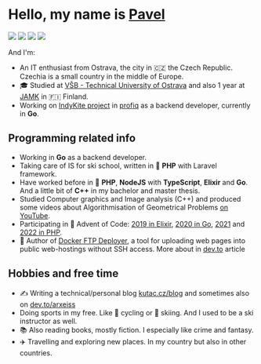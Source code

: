 # Hello, my name is [Pavel](https://www.kutac.cz)

<a href="https://dev.to/arxeiss"><img src="https://img.shields.io/badge/Dev.To-black?logo=devdotto"></a>
<a href="https://www.youtube.com/channel/UCRr2VSdzJeWMvW2WFw_uvag"><img src="https://img.shields.io/badge/YouTube-red?logo=youtube"></a>
<a href="https://www.kutac.cz"><img src="https://img.shields.io/badge/Blog-Portfolio-green"></a> 
<a href="https://www.linkedin.com/in/pavelkutac/"><img src="https://img.shields.io/badge/LinkedIn-blue?logo=linkedin"></a>

And I'm:

- An IT enthusiast from Ostrava, the city in 🇨🇿 the Czech Republic. Czechia is a small country in the middle of Europe.
- 🎓 Studied at [VŠB - Technical University of Ostrava](https://www.vsb.cz/en) and also 1 year at [JAMK](https://www.jamk.fi/en/Home/) in 🇫🇮 Finland.
- Working on [IndyKite project](https://www.indykite.com/) in [profiq](https://www.profiq.com/) as a backend developer, currently in **Go**.

## Programming related info

- Working in **Go** as a backend developer.
- Taking care of IS for ski school, written in :elephant: **PHP** with Laravel framework.
- Have worked before in :elephant: **PHP**, **NodeJS** with **TypeScript**, **Elixir** and **Go**. And a little bit of **C++** in my bachelor and master thesis.
- Studied Computer graphics and Image analysis (C++) and produced some videos about Algorithmisation of Geometrical Problems  [on YouTube](https://www.youtube.com/playlist?list=PLkX8LaR_NiJBx38USppREzcDAvbfybqhO).
- Participating in :christmas_tree: Advent of Code: [2019 in Elixir](https://github.com/arxeiss/advent-of-code-2019), [2020 in Go](https://github.com/arxeiss/advent-of-code-2020), [2021](https://github.com/arxeiss/advent-of-code-2021) and [2022 in PHP](https://github.com/arxeiss/advent-of-code-2022).
- :rocket: Author of [Docker FTP Deployer](https://gitlab.com/pavel.kutac/docker-ftp-deployer), a tool for uploading web pages into public web-hostings without SSH access. More about in [dev.to](https://dev.to/arxeiss/parallel-incremental-ftp-deploy-in-ci-pipeline-2511) article

## Hobbies and free time

- ✍️ Writing a technical/personal blog [kutac.cz/blog](https://www.kutac.cz/blog) and sometimes also on [dev.to/arxeiss](https://dev.to/arxeiss)
- Doing sports in my free. Like :bicyclist: cycling or :ski: skiing. And I used to be a ski instructor as well.
- :books: Also reading books, mostly fiction. I especially like crime and fantasy.
- :airplane: Travelling and exploring new places. In my country but also in other countries.
